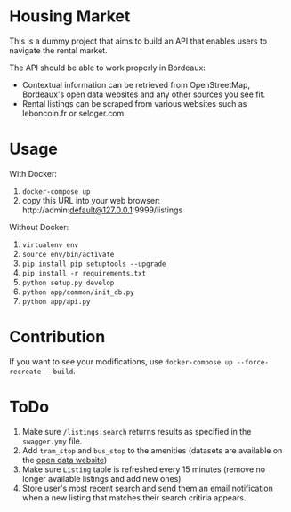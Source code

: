

# Housing Market
This is a dummy project that aims to build an API that enables users to navigate the rental market.

The API should be able to work properly in Bordeaux:
* Contextual information can be retrieved from OpenStreetMap, Bordeaux's open data websites and any other sources you see fit.
* Rental listings can be scraped from various websites such as leboncoin.fr or seloger.com.
# Usage
With Docker:
1. `docker-compose up`
2. copy this URL into your web browser: http://admin:default@127.0.0.1:9999/listings

Without Docker:

1. `virtualenv env`
2. `source env/bin/activate`
3. `pip install pip setuptools --upgrade`
4. `pip install -r requirements.txt`
5. `python setup.py develop`
6. `python app/common/init_db.py`
7. `python app/api.py`

# Contribution
If you want to see your modifications, use `docker-compose up --force-recreate --build`.

# ToDo
1. Make sure `/listings:search` returns results as specified in the `swagger.ymy` file.
2. Add `tram_stop` and `bus_stop` to the amenities (datasets are available on the [open data website](https://data.bordeaux-metropole.fr/themes))
3. Make sure `Listing` table is refreshed every 15 minutes (remove no longer available listings and add new ones)
4. Store user's most recent search and send them an email notification when a new listing that matches their search critiria appears.
